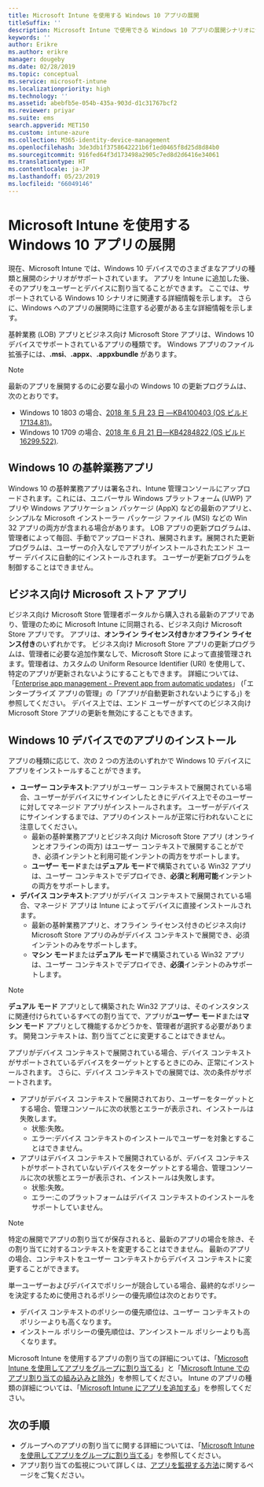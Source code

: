 ```yaml
---
title: Microsoft Intune を使用する Windows 10 アプリの展開
titleSuffix: ''
description: Microsoft Intune で使用できる Windows 10 アプリの展開シナリオについて説明します。
keywords: ''
author: Erikre
ms.author: erikre
manager: dougeby
ms.date: 02/28/2019
ms.topic: conceptual
ms.service: microsoft-intune
ms.localizationpriority: high
ms.technology: ''
ms.assetid: abebfb5e-054b-435a-903d-d1c31767bcf2
ms.reviewer: priyar
ms.suite: ems
search.appverid: MET150
ms.custom: intune-azure
ms.collection: M365-identity-device-management
ms.openlocfilehash: 3de3db1f3758642221b6f1ed0465f8d25d8d84b0
ms.sourcegitcommit: 916fed64f3d173498a2905c7ed8d2d6416e34061
ms.translationtype: HT
ms.contentlocale: ja-JP
ms.lasthandoff: 05/23/2019
ms.locfileid: "66049146"
---
```

# <a name="windows-10-app-deployment-using-microsoft-intune"></a>Microsoft Intune を使用する Windows 10 アプリの展開 

現在、Microsoft Intune では、Windows 10 デバイスでのさまざまなアプリの種類と展開のシナリオがサポートされています。 アプリを Intune に追加した後、そのアプリをユーザーとデバイスに割り当てることができます。 ここでは、サポートされている Windows 10 シナリオに関連する詳細情報を示します。 さらに、Windows へのアプリの展開時に注意する必要がある主な詳細情報を示します。 

基幹業務 (LOB) アプリとビジネス向け Microsoft Store アプリは、Windows 10 デバイスでサポートされているアプリの種類です。 Windows アプリのファイル拡張子には、**.msi**、**.appx**、**.appxbundle** があります。  

> [!Note]
> 最新のアプリを展開するのに必要な最小の Windows 10 の更新プログラムは、次のとおりです。
> - Windows 10 1803 の場合、[2018 年 5 月 23 日 —KB4100403 (OS ビルド 17134.81)](https://support.microsoft.com/help/4100403/windows-10-update-kb4100403)。
> - Windows 10 1709 の場合、[2018 年 6 月 21 日—KB4284822 (OS ビルド 16299.522)](https://support.microsoft.com/help/4284822).

## <a name="windows-10-line-of-business-apps"></a>Windows 10 の基幹業務アプリ

Windows 10 の基幹業務アプリは署名され、Intune 管理コンソールにアップロードされます。これには、ユニバーサル Windows プラットフォーム (UWP) アプリや Windows アプリケーション パッケージ (AppX) などの最新のアプリと、シンプルな Microsoft インストーラー パッケージ ファイル (MSI) などの Win 32 アプリの両方が含まれる場合があります。 LOB アプリの更新プログラムは、管理者によって毎回、手動でアップロードされ、展開されます。展開された更新プログラムは、ユーザーの介入なしでアプリがインストールされたエンド ユーザー デバイスに自動的にインストールされます。 ユーザーが更新プログラムを制御することはできません。 

## <a name="microsoft-store-for-business-apps"></a>ビジネス向け Microsoft ストア アプリ

ビジネス向け Microsoft Store 管理者ポータルから購入される最新のアプリであり、管理のために Microsoft Intune に同期される、ビジネス向け Microsoft Store アプリです。 アプリは、**オンライン ライセンス付き**か**オフライン ライセンス付き**のいずれかです。 ビジネス向け Microsoft Store アプリの更新プログラムは、管理者に必要な追加作業なしで、Microsoft Store によって直接管理されます。管理者は、カスタムの Uniform Resource Identifier (URI) を使用して、特定のアプリが更新されないようにすることもできます。 詳細については、「[Enterprise app management - Prevent app from automatic updates](https://docs.microsoft.com/windows/client-management/mdm/enterprise-app-management#prevent-app-from-automatic-updates)」 (「エンタープライズ アプリの管理」の「アプリが自動更新されないようにする」) を参照してください。 デバイス上では、エンド ユーザーがすべてのビジネス向け Microsoft Store アプリの更新を無効にすることもできます。 

## <a name="installing-apps-on-windows-10-devices"></a>Windows 10 デバイスでのアプリのインストール
アプリの種類に応じて、次の 2 つの方法のいずれかで Windows 10 デバイスにアプリをインストールすることができます。

- **ユーザー コンテキスト**:アプリがユーザー コンテキストで展開されている場合、ユーザーがデバイスにサインインしたときにデバイス上でそのユーザーに対してマネージド アプリがインストールされます。 ユーザーがデバイスにサインインするまでは、アプリのインストールが正常に行われないことに注意してください。 
    - 最新の基幹業務アプリとビジネス向け Microsoft Store アプリ (オンラインとオフラインの両方) はユーザー コンテキストで展開することができ、必須インテントと利用可能インテントの両方をサポートします。
    - **ユーザー モード**または**デュアル モード**で構築されている Win32 アプリは、ユーザー コンテキストでデプロイでき、**必須**と**利用可能**インテントの両方をサポートします。 
- **デバイス コンテキスト**:アプリがデバイス コンテキストで展開されている場合、マネージド アプリは Intune によってデバイスに直接インストールされます。
    - 最新の基幹業務アプリと、オフライン ライセンス付きのビジネス向け Microsoft Store アプリのみがデバイス コンテキストで展開でき、必須インテントのみをサポートします。
    - **マシン モード**または**デュアル モード**で構築されている Win32 アプリは、ユーザー コンテキストでデプロイでき、**必須**インテントのみサポートします。

> [!NOTE]
> **デュアル モード** アプリとして構築された Win32 アプリは、そのインスタンスに関連付けられているすべての割り当てで、アプリが**ユーザー モード**または**マシン モード** アプリとして機能するかどうかを、管理者が選択する必要があります。 開発コンテキストは、割り当てごとに変更することはできません。  

アプリがデバイス コンテキストで展開されている場合、デバイス コンテキストがサポートされているデバイスをターゲットとするときにのみ、正常にインストールされます。 さらに、デバイス コンテキストでの展開では、次の条件がサポートされます。
- アプリがデバイス コンテキストで展開されており、ユーザーをターゲットとする場合、管理コンソールに次の状態とエラーが表示され、インストールは失敗します。
    - 状態:失敗。
    - エラー:デバイス コンテキストのインストールでユーザーを対象とすることはできません。
- アプリはデバイス コンテキストで展開されているが、デバイス コンテキストがサポートされていないデバイスをターゲットとする場合、管理コンソールに次の状態とエラーが表示され、インストールは失敗します。
    - 状態:失敗。
    - エラー:このプラットフォームはデバイス コンテキストのインストールをサポートしていません。 

> [!Note]
> 特定の展開でアプリの割り当てが保存されると、最新のアプリの場合を除き、その割り当てに対するコンテキストを変更することはできません。 最新のアプリの場合、コンテキストをユーザー コンテキストからデバイス コンテキストに変更することができます。 

単一ユーザーおよびデバイスでポリシーが競合している場合、最終的なポリシーを決定するために使用されるポリシーの優先順位は次のとおりです。
- デバイス コンテキストのポリシーの優先順位は、ユーザー コンテキストのポリシーよりも高くなります。 
- インストール ポリシーの優先順位は、アンインストール ポリシーよりも高くなります。

Microsoft Intune を使用するアプリの割り当ての詳細については、「[Microsoft Intune を使用してアプリをグループに割り当てる](apps-deploy.md)」と「[Microsoft Intune でのアプリ割り当ての組み込みと除外](apps-inc-exl-assignments.md)」を参照してください。 Intune のアプリの種類の詳細については、「[Microsoft Intune にアプリを追加する](apps-add.md)」を参照してください。

## <a name="next-steps"></a>次の手順

- グループへのアプリの割り当てに関する詳細については、「[Microsoft Intune を使用してアプリをグループに割り当てる](apps-deploy.md)」を参照してください。
- アプリ割り当ての監視について詳しくは、[アプリを監視する方法](apps-monitor.md)に関するページをご覧ください。
